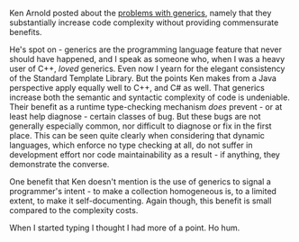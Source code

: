 <!--
.. title: Generics Considered Harmful
.. slug: generics-considered-harmful
.. date: 2007-06-30 15:03:34-05:00
.. tags: IMHO,Software
.. link: 
.. description: 
.. type: text
-->


Ken Arnold posted about the [problems with
generics](http://weblogs.java.net/blog/arnold/archive/2005/06/generics_consid_1.html),
namely that they substantially increase code complexity without
providing commensurate benefits.

He's spot on - generics are the programming language feature that never
should have happened, and I speak as someone who, when I was a heavy
user of C++, *loved* generics. Even now I yearn for the elegant
consistency of the Standard Template Library. But the points Ken makes
from a Java perspective apply equally well to C++, and C\# as well. That
generics increase both the semantic and syntactic complexity of code is
undeniable. Their benefit as a runtime type-checking mechanism *does*
prevent - or at least help diagnose - certain classes of bug. But these
bugs are not generally especially common, nor difficult to diagnose or
fix in the first place. This can be seen quite clearly when considering
that dynamic languages, which enforce no type checking at all, do not
suffer in development effort nor code maintainability as a result - if
anything, they demonstrate the converse.

One benefit that Ken doesn't mention is the use of generics to signal a
programmer's intent - to make a collection homogeneous is, to a limited
extent, to make it self-documenting. Again though, this benefit is small
compared to the complexity costs.

When I started typing I thought I had more of a point. Ho hum.